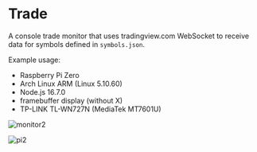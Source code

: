 # Trade

A console trade monitor that uses tradingview.com WebSocket to receive data for symbols defined in `symbols.json`.

Example usage:

* Raspberry Pi Zero
* Arch Linux ARM (Linux 5.10.60)
* Node.js 16.7.0
* framebuffer display (without X)
* TP-LINK TL-WN727N (MediaTek MT7601U)

![monitor2](https://user-images.githubusercontent.com/1043015/130360467-f7f983cd-9e28-4afc-ae61-1b7935d1fd8c.jpg)

![pi2](https://user-images.githubusercontent.com/1043015/130360478-4686efa3-a571-4355-9a6e-8c57e709aa5f.jpg)
